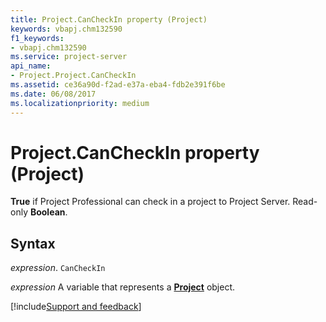 ```yaml
---
title: Project.CanCheckIn property (Project)
keywords: vbapj.chm132590
f1_keywords:
- vbapj.chm132590
ms.service: project-server
api_name:
- Project.Project.CanCheckIn
ms.assetid: ce36a90d-f2ad-e37a-eba4-fdb2e391f6be
ms.date: 06/08/2017
ms.localizationpriority: medium
---
```



# Project.CanCheckIn property (Project)

 **True** if Project Professional can check in a project to Project Server. Read-only **Boolean**.


## Syntax

_expression_. `CanCheckIn`

_expression_ A variable that represents a **[Project](project.project.md)** object.

[!include[Support and feedback](~/includes/feedback-boilerplate.md)]
